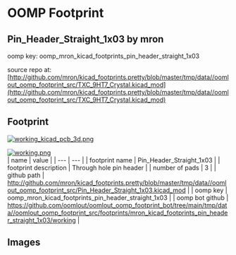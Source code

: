 # OOMP Footprint  
## Pin_Header_Straight_1x03  by mron  
  
oomp key: oomp_mron_kicad_footprints_pin_header_straight_1x03  
  
source repo at: [http://github.com/mron/kicad_footprints.pretty/blob/master/tmp/data//oomlout_oomp_footprint_src/TXC_9HT7_Crystal.kicad_mod](http://github.com/mron/kicad_footprints.pretty/blob/master/tmp/data//oomlout_oomp_footprint_src/TXC_9HT7_Crystal.kicad_mod)  
## Footprint  
  
[![working_kicad_pcb_3d.png](working_kicad_pcb_3d_600.png)](working_kicad_pcb_3d.png)  
  
[![working.png](working_600.png)](working.png)  
| name | value | 
| --- | --- | 
| footprint name | Pin_Header_Straight_1x03 | 
| footprint description | Through hole pin header | 
| number of pads | 3 | 
| github path | http://github.com/mron/kicad_footprints.pretty/blob/master/tmp/data//oomlout_oomp_footprint_src/Pin_Header_Straight_1x03.kicad_mod | 
| oomp key | oomp_mron_kicad_footprints_pin_header_straight_1x03 | 
| oomp bot github | https://github.com/oomlout/oomlout_oomp_footprint_bot/tree/main/tmp/data//oomlout_oomp_footprint_src/footprints/mron_kicad_footprints_pin_header_straight_1x03/working | 
## Images  
